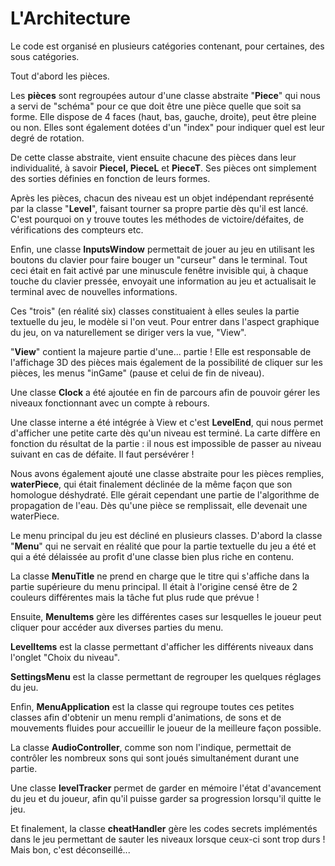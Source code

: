 # L'Architecture


Le code est organisé en plusieurs catégories contenant, pour certaines, des sous catégories. 

Tout d'abord les pièces.

Les **pièces** sont regroupées autour d'une classe abstraite "**Piece**" qui nous a servi de "schéma" pour ce que doit être une pièce quelle que soit sa forme. Elle dispose de 4 faces (haut, bas, gauche, droite), peut être pleine ou non. Elles sont également dotées d'un "index" pour indiquer quel est leur degré de rotation.

De cette classe abstraite, vient ensuite chacune des pièces dans leur individualité, à savoir **PieceI, PieceL** et **PieceT**. Ses pièces ont simplement des sorties définies en fonction de leurs formes.

Après les pièces, chacun des niveau est un objet indépendant représenté par la classe "**Level**", faisant tourner sa propre partie dès qu'il est lancé. C'est pourquoi on y trouve toutes les méthodes de victoire/défaites, de vérifications des compteurs etc.

Enfin, une classe **InputsWindow** permettait de jouer au jeu en utilisant les boutons du clavier pour faire bouger un "curseur" dans le terminal. Tout ceci était en fait activé par une minuscule fenêtre invisible qui, à chaque touche du clavier pressée, envoyait une information au jeu et actualisait le terminal avec de nouvelles informations. 

Ces "trois" (en réalité six) classes constituaient à elles seules la partie textuelle du jeu, le modèle si l'on veut. Pour entrer dans l'aspect graphique du jeu, on va naturellement se diriger vers la vue, "View".

"**View**" contient la majeure partie d'une... partie ! Elle est responsable de l'affichage 3D des pièces mais également de la possibilité de cliquer sur les pièces, les menus "inGame" (pause et celui de fin de niveau). 

Une classe **Clock** a été ajoutée en fin de parcours afin de pouvoir gérer les niveaux fonctionnant avec un compte à rebours. 

Une classe interne a été intégrée à View et c'est **LevelEnd**, qui nous permet d'afficher une petite carte dès qu'un niveau est terminé. La carte diffère en fonction du résultat de la partie : il nous est impossible de passer au niveau suivant en cas de défaite. Il faut persévérer !

Nous avons également ajouté une classe abstraite pour les pièces remplies, **waterPiece**, qui était finalement déclinée de la même façon que son homologue déshydraté. Elle gérait cependant une partie de l'algorithme de propagation de l'eau. Dès qu'une pièce se remplissait, elle devenait une waterPiece.

Le menu principal du jeu est décliné en plusieurs classes. D'abord la classe "**Menu**" qui ne servait en réalité que pour la partie textuelle du jeu a été et qui a été délaissée au profit d'une classe bien plus riche en contenu. 

La classe **MenuTitle** ne prend en charge que le titre qui s'affiche dans la partie supérieure du menu principal. Il était à l'origine censé être de 2 couleurs différentes mais la tâche fut plus rude que prévue ! 

Ensuite, **MenuItems** gère les différentes cases sur lesquelles le joueur peut cliquer pour accéder aux diverses parties du menu. 

**LevelItems** est la classe permettant d'afficher les différents niveaux dans l'onglet "Choix du niveau".

**SettingsMenu** est la classe permettant de regrouper les quelques réglages du jeu.

Enfin, **MenuApplication** est la classe qui regroupe toutes ces petites classes afin d'obtenir un menu rempli d'animations, de sons et de mouvements fluides pour accueillir le joueur de la meilleure façon possible. 

La classe **AudioController**, comme son nom l'indique, permettait de contrôler les nombreux sons qui sont joués simultanément durant une partie.

Une classe **levelTracker** permet de garder en mémoire l'état d'avancement du jeu et du joueur, afin qu'il puisse garder sa progression lorsqu'il quitte le jeu. 

Et finalement, la classe **cheatHandler** gère les codes secrets implémentés dans le jeu permettant de sauter les niveaux lorsque ceux-ci sont trop durs ! Mais bon, c'est déconseillé...
